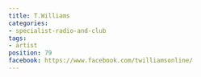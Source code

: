 ```yaml
---
title: T.Williams
categories:
- specialist-radio-and-club
tags:
- artist
position: 79
facebook: https://www.facebook.com/twilliamsonline/
---
```


